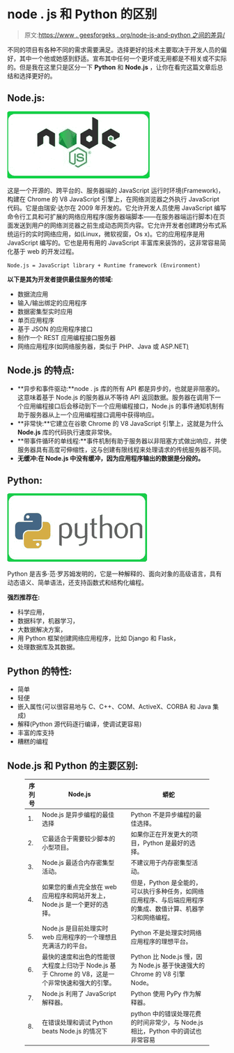 # node . js 和 Python 的区别

> 原文:[https://www . geesforgeks . org/node-js-and-python 之间的差异/](https://www.geeksforgeeks.org/difference-between-node-js-and-python/)

不同的项目有各种不同的需求需要满足。选择更好的技术主要取决于开发人员的偏好，其中一个他或她感到舒适。宣布其中任何一个更坏或无用都是不相关或不实际的。但是我在这里只是区分一下 **Python** 和 **Node.js** ，让你在看完这篇文章后总结和选择更好的。

## Node.js:

![Node.js image](img/9f0dda6c207448d598442dc6aad250ce.png)

这是一个开源的、跨平台的、服务器端的 JavaScript 运行时环境(Framework)，构建在 Chrome 的 V8 JavaScript 引擎上，在网络浏览器之外执行 JavaScript 代码。它是由瑞安·达尔在 2009 年开发的。它允许开发人员使用 JavaScript 编写命令行工具和可扩展的网络应用程序(服务器端脚本——在服务器端运行脚本)在页面发送到用户的网络浏览器之前生成动态网页内容。它允许开发者创建跨分布式系统运行的实时网络应用，如(Linux，微软视窗，Os x)。它的应用程序是用 JavaScript 编写的。它也是用有用的 JavaScript 丰富库来装饰的，这非常容易简化基于 web 的开发过程。

```
Node.js = JavaScript library + Runtime framework (Environment)

```

**以下是其为开发者提供最佳服务的领域:**

*   数据流应用
*   输入/输出绑定的应用程序
*   数据密集型实时应用
*   单页应用程序
*   基于 JSON 的应用程序接口
*   制作一个 REST 应用编程接口服务器
*   网络应用程序(如网络服务器，类似于 PHP、Java 或 ASP.NET<u>)</u>

## Node.js 的特点:

*   **异步和事件驱动:**node . js 库的所有 API 都是异步的，也就是非阻塞的。这意味着基于 Node.js 的服务器从不等待 API 返回数据。服务器在调用下一个应用编程接口后会移动到下一个应用编程接口，Node.js 的事件通知机制有助于服务器从上一个应用编程接口调用中获得响应。
*   **非常快:**它建立在谷歌 Chrome 的 V8 JavaScript 引擎上，这就是为什么 **Node.js** 库的代码执行速度非常快。
*   **带事件循环的单线程:**事件机制有助于服务器以非阻塞方式做出响应，并使服务器具有高度可伸缩性，这与创建有限线程来处理请求的传统服务器不同。
*   **无缓冲:**在 **Node.js** 中没有缓冲，因为应用程序输出的数据是分段的**。**

## Python:

![Python image](img/f4f5f6a9ec39b003dc30579ccf6d31e5.png)

Python 是吉多·范·罗苏姆发明的，它是一种解释的、面向对象的高级语言，具有动态语义、简单语法，还支持函数式和结构化编程。

**强烈推荐在:**

*   科学应用，
*   数据科学，机器学习，
*   大数据解决方案，
*   用 Python 框架创建网络应用程序，比如 Django 和 Flask，
*   处理数据库及其数据。

## Python 的特性:

*   简单
*   轻便
*   嵌入属性(可以很容易地与 C、C++、COM、ActiveX、CORBA 和 Java 集成)
*   解释(Python 源代码逐行编译，使调试更容易)
*   丰富的库支持
*   糟糕的编程

## Node.js 和 Python 的主要区别:

<figure class="table">

| **序列号** | **Node.js** |   | **蟒蛇** |
| --- | --- | --- | --- |
| 1. | Node.js 是异步编程的最佳选择 |   | Python 不是异步编程的最佳选择。 |
| 2. | 它最适合于需要较少脚本的小型项目。 |   | 如果你正在开发更大的项目，Python 是最好的选择。 |
| 3. | Node.js 最适合内存密集型活动。 |   | 不建议用于内存密集型活动。 |
| 4. | 如果您的重点完全放在 web 应用程序和网站开发上，Node.js 是一个更好的选择。 |   | 但是，Python 是全能的，可以执行多种任务，如网络应用程序、与后端应用程序的集成、数值计算、机器学习和网络编程。 |
| 5. | Node.js 是目前处理实时 web 应用程序的一个理想且充满活力的平台。 |   | Python 不是处理实时网络应用程序的理想平台。 |
| 6. | 最快的速度和出色的性能很大程度上归功于 Node.js 基于 Chrome 的 V8，这是一个非常快速和强大的引擎。 |   | Python 比 Node.js 慢，因为 Node.js 基于快速强大的 Chrome 的 V8 引擎 Node。 |
| 7. | Node.js 利用了 JavaScript 解释器。 |   | Python 使用 PyPy 作为解释器。 |
| 8. | 在错误处理和调试 Python beats Node.js 的情况下 |   | python 中的错误处理花费的时间非常少，与 Node.js 相比，Python 中的调试也非常容易 |

</figure>